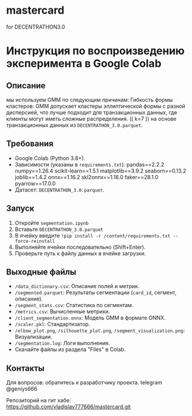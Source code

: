 # mastercard
for DECENTRATHON3.0

# Инструкция по воспроизведению эксперимента в Google Colab

## Описание
мы используем GMM по следующим причинам:
Гибкость формы кластеров:
GMM допускает кластеры эллиптической формы с разной дисперсией, что лучше подходит для транзакционных данных, где клиенты могут иметь сложные распределения.
(\( k=7 \)) на основе транзакционных данных из `DECENTRATHON_3.0.parquet`.

## Требования
- Google Colab (Python 3.8+).
- Зависимости (указаны в `requirements.txt`):
pandas==2.2.2
numpy==1.26.4
scikit-learn==1.5.1
matplotlib==3.9.2
seaborn==0.13.2
joblib==1.4.2
onnx==1.16.2
skl2onnx==1.16.0
faker==28.1.0
pyarrow==17.0.0
- Датасет: `DECENTRATHON_3.0.parquet`.

## Запуск
1. Откройте `segmentation.ipynb`
2. Вставьте `DECENTRATHON_3.0.parquet`
3. В ячейку введите `!pip install -r /content/requirements.txt --force-reinstall`
5. Выполняйте ячейки последовательно (Shift+Enter).
6. Проверьте путь к файлу данных в ячейке загрузки.

## Выходные файлы
- `/data_dictionary.csv`: Описание полей и метрик.
- `/segmented.parquet`: Результаты сегментации (`card_id`, сегмент, описание).
- `/segment_stats.csv`: Статистика по сегментам.
- `/metrics.csv`: Вычисленные метрики.
- `/client_segmentation.onnx`: Модель GMM в формате ONNX.
- `/scaler.pkl`: Стандартизатор.
- `/elbow_plot.png`, `/silhouette_plot.png`, `/segment_visualization.png`: Визуализации.
- `/segmentation.log`: Логи выполнения.
- Скачайте файлы из раздела "Files" в Colab.


## Контакты
Для вопросов: обратитесь к разработчику проекта.
telegram @geniys666

Репозиторий на гит хабе: https://github.com/vladislav777666/mastercard.git
